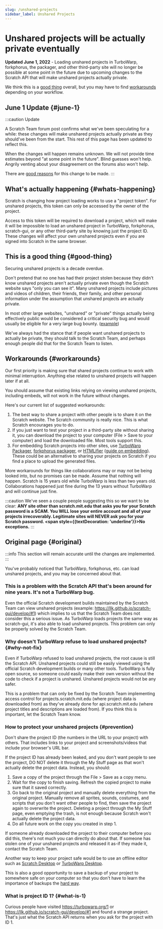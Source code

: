 ```yaml
---
slug: /unshared-projects
sidebar_label: Unshared Projects
---
```


# Unshared projects will be actually private eventually

<!-- 
  I won't link these in the public website because there will be way too much spam if we do that, but here are relevant links:
  https://github.com/LLK/scratch-gui/pull/8269
  https://github.com/LLK/scratch-www/pull/6773
-->

**Updated June 1, 2022** - Loading unshared projects in TurboWarp, forkphorus, the packager, and other third-party site will no longer be possible at some point in the future due to upcoming changes to the Scratch API that will make unshared projects actually private.

We think this is a [good thing](#good-thing) overall, but you may have to find [workarounds](#workarounds) depending on your workflow.

## June 1 Update {#june-1}

:::caution Update

<!-- https://scratch.mit.edu/discuss/topic/602417/?page=55#post-6356705 -->
A Scratch Team forum post confirms what we've been speculating for a while: these changes will make unshared projects actually private as they should've been from the start. This rest of this page has been updated to reflect this.

When the changes will happen remains unknown. We will not provide time estimates beyond "at some point in the future". Blind guesses won't help. Angrily venting about your disagreement on the forums also won't help.

There are [good reasons](#good-thing) for this change to be made.
:::

## What's actually happening {#whats-happening}

Scratch is changing how project loading works to use a "project token". For unshared projects, this token can only be accessed by the owner of the project.

Access to this token will be required to download a project, which will make it will be impossible to load an unshared project in TurboWarp, forkphorus, scratch-gui, or any other third-party site by knowing just the project ID. These changes will affect your own unshared projects even if you are signed into Scratch in the same browser.

## This is a good thing {#good-thing}

Securing unshared projects is a decade overdue.

Don't pretend that no one has had their project stolen because they didn't know unshared projects aren't actually private even though the Scratch website says "only you can see it". Many unshared projects include pictures and videos of children, their friends, their family, and other personal information under the assumption that unshared projects are actually private.

In most other large websites, "unshared" or "private" things actually being effectively public would be considered a critical security bug and would usually be eligible for a very large bug bounty. ([example](https://bugs.xdavidhu.me/google/2021/01/11/stealing-your-private-videos-one-frame-at-a-time/))

We've always had the stance that if people want unshared projects to actually be private, they should talk to the Scratch Team, and perhaps enough people did that for the Scratch Team to listen.

## Workarounds {#workarounds}

Our first priority is making sure that shared projects continue to work with minimal interruption. Anything else related to unshared projects will happen later if at all.

You should assume that existing links relying on viewing unshared projects, including embeds, will not work in the future without changes.

Here's our current list of suggested workarounds:

1. The best way to share a project with other people is to share it on the Scratch website. The Scratch community is really nice. This is what Scratch encourages you to do.
1. If you just want to test your project in a third-party site without sharing it, you can download the project to your computer (File > Save to your computer) and load the downloaded file. Most tools support this.
1. For embedding Scratch projects into other sites, use [TurboWarp Packager](https://packager.turbowarp.org/), [forkphorus packager](https://forkphorus.github.io/packager/), or [HTMLifier](https://sheeptester.github.io/htmlifier/) ([guide on embedding](/packager/embedding)). These could be an alternative to sharing your projects on Scratch if you find a place to upload the generated files.

More workarounds for things like collaborations may or may not be being looked into, but no promises can be made. Assume that nothing will happen. Scratch is 15 years old while TurboWarp is less than two years old. Collaborations happened just fine during the 13 years without TurboWarp and will continue just fine.

:::caution
We've seen a couple people suggesting this so we want to be clear: **ANY site other than scratch.mit.edu that asks you for your Scratch password is a SCAM. You WILL lose your entire account and all of your projects irrecoverably. Legitimate sites will NEVER ask you for your Scratch password. <span style={{textDecoration: 'underline'}}>No exceptions</span>.**
:::

## Original page {#original}

:::info
This section will remain accurate until the changes are implemented.
:::

You've probably noticed that TurboWarp, forkphorus, etc. can load unshared projects, and you may be concerned about that.

<!-- Reference for "nine years" is https://github.com/scratchblocks/scratchblocks/issues/1 -->
<h3>This is a problem with the Scratch API that's been around for nine years. It's not a TurboWarp bug.</h3>

Even the official Scratch development builds maintained by the Scratch Team can view unshared projects (example: https://llk.github.io/scratch-gui/develop/#1) which implies to us that the Scratch Team does not consider this a serious issue. As TurboWarp loads projects the same way as scratch-gui, it's also able to load unshared projects. This problem can only be properly solved by the Scratch Team.

### Why doesn't TurboWarp refuse to load unshared projects? {#why-not-fix}

Even if TurboWarp refused to load unshared projects, the root cause is still the Scratch API. Unshared projects could still be easily viewed using the official Scratch development builds or many other tools. TurboWarp is fully open source, so someone could easily make their own version without the code to check if a project is unshared. Unshared projects would not be any safer.

This is a problem that can only be fixed by the Scratch Team implementing access control for projects.scratch.mit.edu (where project data is downloaded from) as they've already done for api.scratch.mit.edu (where project titles and descriptions are loaded from). If you think this is important, let the Scratch Team know.

### How to protect your unshared projects {#prevention}

Don't share the project ID (the numbers in the URL to your project) with others. That includes links to your project and screenshots/videos that include your browser's URL bar.

If the project ID has already been leaked, and you don't want people to see the project, DO NOT delete it through the My Stuff page as that won't actually delete the project data. Instead, you should:

1. Save a copy of the project through the File > Save as a copy menu.
2. Wait for the copy to finish saving. Refresh the copied project to make sure that it saved correctly.
3. Go back to the original project and manually delete everything from the original project. Manually remove all sprites, sounds, costumes, and scripts that you don't want other people to find, then save the project again to overwrite the project. Deleting a project through the My Stuff page, even emptying the trash, is not enough because Scratch won't actually delete the project data.
4. Do all future work on the copy you created in step 1.

If someone already downloaded the project to their computer before you did this, there's not much you can directly do about that. If someone has stolen one of your unshared projects and released it as-if they made it, contact the Scratch Team.

Another way to keep your project safe would be to use an offline editor such as [Scratch Desktop](https://scratch.mit.edu/download) or [TurboWarp Desktop](https://desktop.turbowarp.org/).

This is also a good opportunity to save a backup of your project to somewhere safe on your computer so that you don't have to learn the importance of backups the [hard way](https://ocular.jeffalo.net/search?q=project%20disappeared&sort=relevance).

### What is project ID 1? {#what-is-1}

Curious people have visited https://turbowarp.org/1 or https://llk.github.io/scratch-gui/develop/#1 and found a strange project. That's just what the Scratch API returns when you ask for the project with ID 1.
